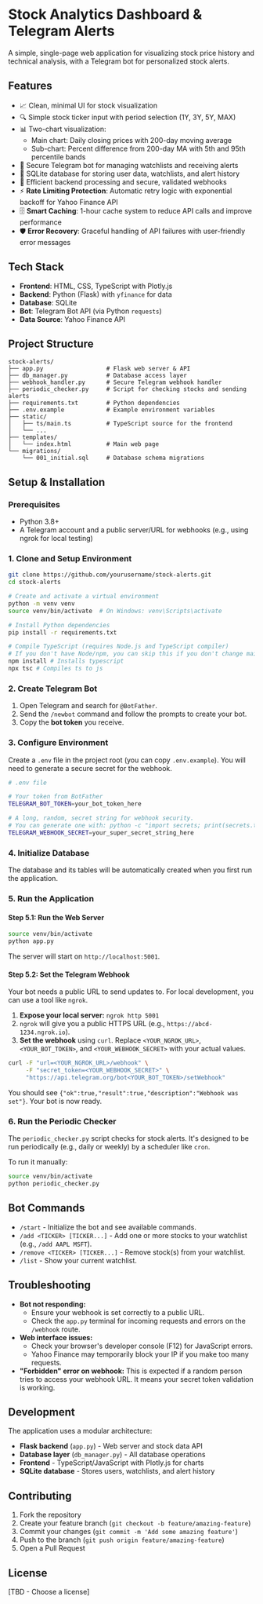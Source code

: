# Stock Analytics Dashboard & Telegram Alerts

A simple, single-page web application for visualizing stock price history and technical analysis, with a Telegram bot for personalized stock alerts.

## Features

- 📈 Clean, minimal UI for stock visualization
- 🔍 Simple stock ticker input with period selection (1Y, 3Y, 5Y, MAX)
- 📊 Two-chart visualization:
  - Main chart: Daily closing prices with 200-day moving average
  - Sub-chart: Percent difference from 200-day MA with 5th and 95th percentile bands
- 🤖 Secure Telegram bot for managing watchlists and receiving alerts
- 💾 SQLite database for storing user data, watchlists, and alert history
- 🚀 Efficient backend processing and secure, validated webhooks
- ⚡ **Rate Limiting Protection**: Automatic retry logic with exponential backoff for Yahoo Finance API
- 🗄️ **Smart Caching**: 1-hour cache system to reduce API calls and improve performance
- 🛡️ **Error Recovery**: Graceful handling of API failures with user-friendly error messages

## Tech Stack

- **Frontend**: HTML, CSS, TypeScript with Plotly.js
- **Backend**: Python (Flask) with `yfinance` for data
- **Database**: SQLite
- **Bot**: Telegram Bot API (via Python `requests`)
- **Data Source**: Yahoo Finance API

## Project Structure

```
stock-alerts/
├── app.py                  # Flask web server & API
├── db_manager.py           # Database access layer
├── webhook_handler.py      # Secure Telegram webhook handler
├── periodic_checker.py     # Script for checking stocks and sending alerts
├── requirements.txt        # Python dependencies
├── .env.example            # Example environment variables
├── static/
│   ├── ts/main.ts          # TypeScript source for the frontend
│   └── ...
├── templates/
│   └── index.html          # Main web page
└── migrations/
    └── 001_initial.sql     # Database schema migrations
```

## Setup & Installation

### Prerequisites
- Python 3.8+
- A Telegram account and a public server/URL for webhooks (e.g., using ngrok for local testing)

### 1. Clone and Setup Environment

```bash
git clone https://github.com/yourusername/stock-alerts.git
cd stock-alerts

# Create and activate a virtual environment
python -m venv venv
source venv/bin/activate  # On Windows: venv\Scripts\activate

# Install Python dependencies
pip install -r requirements.txt

# Compile TypeScript (requires Node.js and TypeScript compiler)
# If you don't have Node/npm, you can skip this if you don't change main.ts
npm install # Installs typescript
npx tsc # Compiles ts to js
```

### 2. Create Telegram Bot

1.  Open Telegram and search for `@BotFather`.
2.  Send the `/newbot` command and follow the prompts to create your bot.
3.  Copy the **bot token** you receive.

### 3. Configure Environment

Create a `.env` file in the project root (you can copy `.env.example`). You will need to generate a secure secret for the webhook.

```bash
# .env file

# Your token from BotFather
TELEGRAM_BOT_TOKEN=your_bot_token_here

# A long, random, secret string for webhook security.
# You can generate one with: python -c "import secrets; print(secrets.token_hex(32))"
TELEGRAM_WEBHOOK_SECRET=your_super_secret_string_here
```

### 4. Initialize Database

The database and its tables will be automatically created when you first run the application.

### 5. Run the Application

#### Step 5.1: Run the Web Server

```bash
source venv/bin/activate
python app.py
```
The server will start on `http://localhost:5001`.

#### Step 5.2: Set the Telegram Webhook

Your bot needs a public URL to send updates to. For local development, you can use a tool like `ngrok`.

1.  **Expose your local server:** `ngrok http 5001`
2.  `ngrok` will give you a public HTTPS URL (e.g., `https://abcd-1234.ngrok.io`).
3.  **Set the webhook** using `curl`. Replace `<YOUR_NGROK_URL>`, `<YOUR_BOT_TOKEN>`, and `<YOUR_WEBHOOK_SECRET>` with your actual values.

```bash
curl -F "url=<YOUR_NGROK_URL>/webhook" \
     -F "secret_token=<YOUR_WEBHOOK_SECRET>" \
     "https://api.telegram.org/bot<YOUR_BOT_TOKEN>/setWebhook"
```

You should see `{"ok":true,"result":true,"description":"Webhook was set"}`. Your bot is now ready.

### 6. Run the Periodic Checker

The `periodic_checker.py` script checks for stock alerts. It's designed to be run periodically (e.g., daily or weekly) by a scheduler like `cron`.

To run it manually:
```bash
source venv/bin/activate
python periodic_checker.py
```

## Bot Commands

- `/start` - Initialize the bot and see available commands.
- `/add <TICKER> [TICKER...]` - Add one or more stocks to your watchlist (e.g., `/add AAPL MSFT`).
- `/remove <TICKER> [TICKER...]` - Remove stock(s) from your watchlist.
- `/list` - Show your current watchlist.

## Troubleshooting

- **Bot not responding:**
  - Ensure your webhook is set correctly to a public URL.
  - Check the `app.py` terminal for incoming requests and errors on the `/webhook` route.
- **Web interface issues:**
  - Check your browser's developer console (F12) for JavaScript errors.
  - Yahoo Finance may temporarily block your IP if you make too many requests.
- **"Forbidden" error on webhook:** This is expected if a random person tries to access your webhook URL. It means your secret token validation is working.

## Development

The application uses a modular architecture:
- **Flask backend** (`app.py`) - Web server and stock data API
- **Database layer** (`db_manager.py`) - All database operations
- **Frontend** - TypeScript/JavaScript with Plotly.js for charts
- **SQLite database** - Stores users, watchlists, and alert history

## Contributing

1. Fork the repository
2. Create your feature branch (`git checkout -b feature/amazing-feature`)
3. Commit your changes (`git commit -m 'Add some amazing feature'`)
4. Push to the branch (`git push origin feature/amazing-feature`)
5. Open a Pull Request

## License

[TBD - Choose a license]
